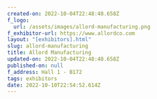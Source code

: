 ```yaml
---
created-on: 2022-10-04T22:48:48.658Z
f_logo:
  url: /assets/images/allord-manufacturing.png
f_exhibitor-url: https://www.allordco.com
layout: "[exhibitors].html"
slug: allord-manufacturing
title: Allord Manufacturing
updated-on: 2022-10-04T22:48:48.658Z
published-on: null
f_address: Hall 1 - B172
tags: exhibitors
date: 2022-10-10T22:54:52.614Z
---
```

